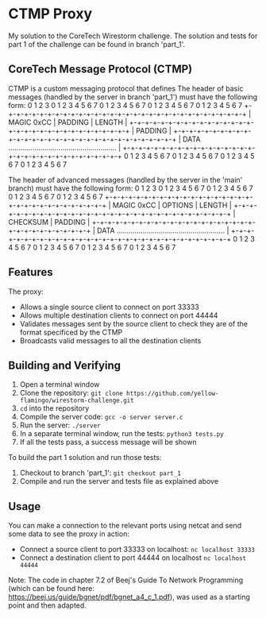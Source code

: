 # CTMP Proxy

My solution to the CoreTech Wirestorm challenge. The solution and tests for part 1 of the challenge can be found in branch 'part_1'.

## CoreTech Message Protocol (CTMP)
CTMP is a custom messaging protocol that defines 
The header of basic messages (handled by the server in branch 'part_1') must have the following form:
    0               1               2               3
    0 1 2 3 4 5 6 7 0 1 2 3 4 5 6 7 0 1 2 3 4 5 6 7 0 1 2 3 4 5 6 7
    +-+-+-+-+-+-+-+-+-+-+-+-+-+-+-+-+-+-+-+-+-+-+-+-+-+-+-+-+-+-+-+
    | MAGIC 0xCC    | PADDING       | LENGTH                      |
    +-+-+-+-+-+-+-+-+-+-+-+-+-+-+-+-+-+-+-+-+-+-+-+-+-+-+-+-+-+-+-+
    | PADDING                                                     |
    +-+-+-+-+-+-+-+-+-+-+-+-+-+-+-+-+-+-+-+-+-+-+-+-+-+-+-+-+-+-+-+
    | DATA ...................................................... |
    +-+-+-+-+-+-+-+-+-+-+-+-+-+-+-+-+-+-+-+-+-+-+-+-+-+-+-+-+-+-+-+
    0 1 2 3 4 5 6 7 0 1 2 3 4 5 6 7 0 1 2 3 4 5 6 7 0 1 2 3 4 5 6 7

The header of advanced messages (handled by the server in the 'main' branch) must have the following form:
    0               1               2               3
    0 1 2 3 4 5 6 7 0 1 2 3 4 5 6 7 0 1 2 3 4 5 6 7 0 1 2 3 4 5 6 7
    +-+-+-+-+-+-+-+-+-+-+-+-+-+-+-+-+-+-+-+-+-+-+-+-+-+-+-+-+-+-+-+
    | MAGIC 0xCC    | OPTIONS       | LENGTH                      |
    +-+-+-+-+-+-+-+-+-+-+-+-+-+-+-+-+-+-+-+-+-+-+-+-+-+-+-+-+-+-+-+
    | CHECKSUM                      | PADDING                     |
    +-+-+-+-+-+-+-+-+-+-+-+-+-+-+-+-+-+-+-+-+-+-+-+-+-+-+-+-+-+-+-+
    | DATA ...................................................... |
    +-+-+-+-+-+-+-+-+-+-+-+-+-+-+-+-+-+-+-+-+-+-+-+-+-+-+-+-+-+-+-+
    0 1 2 3 4 5 6 7 0 1 2 3 4 5 6 7 0 1 2 3 4 5 6 7 0 1 2 3 4 5 6 7

## Features
The proxy:
- Allows a single source client to connect on port 33333
- Allows multiple destination clients to connect on port 44444
- Validates messages sent by the source client to check they are of the format specificed by the CTMP
- Broadcasts valid messages to all the destination clients

## Building and Verifying
1. Open a terminal window
2. Clone the repository: ```git clone https://github.com/yellow-flamingo/wirestorm-challenge.git```
3. ```cd``` into the repository
4. Compile the server code: ```gcc -o server server.c```
5. Run the server: ```./server```
6. In a separate terminal window, run the tests: ```python3 tests.py```
7. If all the tests pass, a success message will be shown

To build the part 1 solution and run those tests:
1. Checkout to branch 'part_1': ```git checkout part_1```
2. Compile and run the server and tests file as explained above

## Usage
You can make a connection to the relevant ports using netcat and send some data to see the proxy in action:
- Connect a source client to port 33333 on localhost: ```nc localhost 33333```
- Connect a destination client to port 44444 on localhost ```nc localhost 44444```

Note: The code in chapter 7.2 of Beej's Guide To Network Programming (which can be found here: https://beej.us/guide/bgnet/pdf/bgnet_a4_c_1.pdf), was used as a starting point and then adapted.
